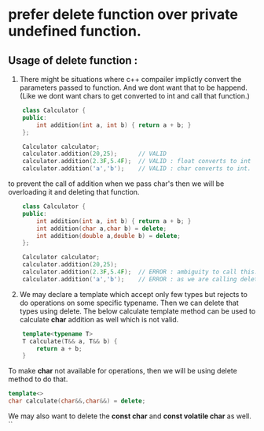 # prefer delete function over private undefined function.

## Usage of delete function :

1. There might be situations where c++ compailer implictly convert the parameters passed to function.
    And we dont want that to be happend. (Like we dont want chars to get converted to int and call that function.)
```cpp
    class Calculator {
    public:
        int addition(int a, int b) { return a + b; }
    };

    Calculator calculator;
    calculator.addition(20,25);      // VALID
    calculator.addition(2.3F,5.4F);  // VALID : float converts to int
    calculator.addition('a','b');    // VALID : char converts to int.
```
to prevent the call of addition when we pass char's then we will be overloading it and deleting that function.
```cpp
    class Calculator {
    public:
        int addition(int a, int b) { return a + b; }
        int addition(char a,char b) = delete;
        int addition(double a,double b) = delete;
    };

    Calculator calculator;
    calculator.addition(20,25);
    calculator.addition(2.3F,5.4F);  // ERROR : ambiguity to call this. (to call int based or char based method) 
    calculator.addition('a','b');    // ERROR : as we are calling deleted function
```

2. We may declare a template which accept only few types but rejects to do operations on some specific typename. Then we can delete that types using delete. The below calculate template method can be used to calculate **char** addition as well which is not valid.
```cpp
    template<typename T>
    T calculate(T&& a, T&& b) {
        return a + b;
    }
```

To make **char** not available for operations, then we will be using delete method to do that.

```cpp
template<> 
char calculate(char&&,char&&) = delete;
```
We may also want to delete the **const char** and **const volatile char** as well.
``